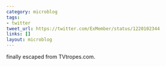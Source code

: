```yaml
---
category: microblog
tags:
- twitter
tweet_url: https://twitter.com/ExMember/status/1220102344
links: []
layout: microblog
---
```

finally escaped from TVtropes.com.
